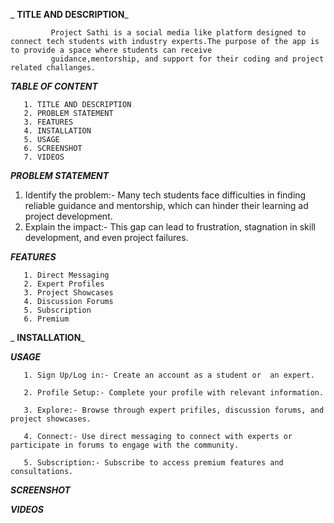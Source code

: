 _ **TITLE AND DESCRIPTION**_

             Project Sathi is a social media like platform designed to connect tech students with industry experts.The purpose of the app is to provide a space where students can receive 
             guidance,mentorship, and support for their coding and project related challanges.


_**TABLE OF CONTENT**_

       1. TITLE AND DESCRIPTION
       2. PROBLEM STATEMENT
       3. FEATURES
       4. INSTALLATION
       5. USAGE
       6. SCREENSHOT
       7. VIDEOS

_**PROBLEM STATEMENT**_

1. Identify the problem:- Many tech students face difficulties in finding reliable guidance and mentorship, which can hinder their learning ad project development. 
2. Explain the impact:- This gap can lead to frustration, stagnation in skill development, and even project failures.

 
  
  _**FEATURES**_ 
  
       1. Direct Messaging 
       2. Expert Profiles
       3. Project Showcases
       4. Discussion Forums
       5. Subscription
       6. Premium

_ **INSTALLATION**_



_**USAGE**_

       1. Sign Up/Log in:- Create an account as a student or  an expert.

       2. Profile Setup:- Complete your profile with relevant information.

       3. Explore:- Browse through expert prifiles, discussion forums, and project showcases.

       4. Connect:- Use direct messaging to connect with experts or participate in forums to engage with the community.

       5. Subscription:- Subscribe to access premium features and consultations.


_**SCREENSHOT**_


_**VIDEOS**_







